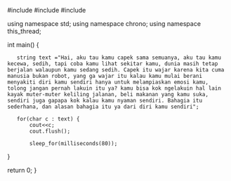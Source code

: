 #include <iostream>
#include <chrono>
#include <thread>

using namespace std;
using namespace chrono;
using namespace this_thread;

int main()    {

       string text ="Hai, aku tau kamu capek sama semuanya, aku tau kamu kecewa, sedih, tapi coba kamu lihat sekitar kamu, dunia masih tetap berjalan walaupun kamu sedang sedih. Capek itu wajar karena kita cuma manusia bukan robot, yang ga wajar itu kalau kamu mulai berani menyakiti diri kamu sendiri hanya untuk melampiaskan emosi kamu, tolong jangan pernah lakuin itu ya? kamu bisa kok ngelakuin hal lain kayak muter-muter keliling jalanan, beli makanan yang kamu suka, sendiri juga gapapa kok kalau kamu nyaman sendiri. Bahagia itu sederhana, dan alasan bahagia itu ya dari diri kamu sendiri";
    
       for(char c : text) {
           cout<<c;
           cout.flush();
           
           sleep_for(milliseconds(80));
}


return 0;
}
